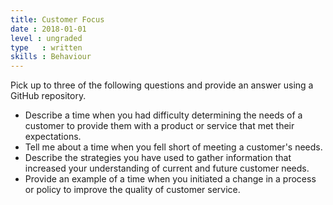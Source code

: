 ```yaml
---
title: Customer Focus
date : 2018-01-01
level : ungraded
type   : written
skills : Behaviour
---
```

Pick up to three of the following questions and provide an answer using a GitHub repository.

- Describe a time when you had difficulty determining the needs of a customer to provide them with a product or service that met their expectations.
- Tell me about a time when you fell short of meeting a customer's needs.
- Describe the strategies you have used to gather information that increased your understanding of current and future customer needs.
- Provide an example of a time when you initiated a change in a process or policy to improve the quality of customer service.

